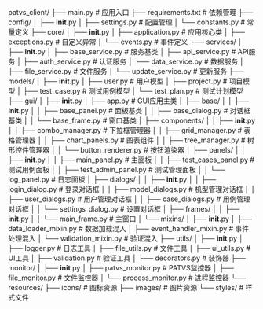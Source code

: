 patvs_client/
├── main.py                          # 应用入口
├── requirements.txt                 # 依赖管理
├── config/
│   ├── __init__.py
│   ├── settings.py                  # 配置管理
│   └── constants.py                 # 常量定义
├── core/
│   ├── __init__.py
│   ├── application.py               # 应用核心类
│   ├── exceptions.py                # 自定义异常
│   └── events.py                    # 事件定义
├── services/
│   ├── __init__.py
│   ├── base_service.py              # 服务基类
│   ├── api_service.py               # API服务
│   ├── auth_service.py              # 认证服务
│   ├── data_service.py              # 数据服务
│   ├── file_service.py              # 文件服务
│   └── update_service.py            # 更新服务
├── models/
│   ├── __init__.py
│   ├── user.py                      # 用户模型
│   ├── project.py                   # 项目模型
│   ├── test_case.py                 # 测试用例模型
│   └── test_plan.py                 # 测试计划模型
├── gui/
│   ├── __init__.py
│   ├── app.py                       # GUI应用主类
│   ├── base/
│   │   ├── __init__.py
│   │   ├── base_panel.py            # 面板基类
│   │   ├── base_dialog.py           # 对话框基类
│   │   └── base_frame.py            # 窗口基类
│   ├── components/
│   │   ├── __init__.py
│   │   ├── combo_manager.py         # 下拉框管理器
│   │   ├── grid_manager.py          # 表格管理器
│   │   ├── chart_panels.py          # 图表组件
│   │   ├── tree_manager.py          # 树形控件管理器
│   │   └── button_renderer.py       # 按钮渲染器
│   ├── panels/
│   │   ├── __init__.py
│   │   ├── main_panel.py            # 主面板
│   │   ├── test_cases_panel.py      # 测试用例面板
│   │   ├── test_admin_panel.py      # 测试管理面板
│   │   └── log_panel.py             # 日志面板
│   ├── dialogs/
│   │   ├── __init__.py
│   │   ├── login_dialog.py          # 登录对话框
│   │   ├── model_dialogs.py         # 机型管理对话框
│   │   ├── user_dialogs.py          # 用户管理对话框
│   │   ├── case_dialogs.py          # 用例管理对话框
│   │   └── settings_dialog.py       # 设置对话框
│   ├── frames/
│   │   ├── __init__.py
│   │   └── main_frame.py            # 主窗口
│   └── mixins/
│       ├── __init__.py
│       ├── data_loader_mixin.py     # 数据加载混入
│       ├── event_handler_mixin.py   # 事件处理混入
│       └── validation_mixin.py      # 验证混入
├── utils/
│   ├── __init__.py
│   ├── logger.py                    # 日志工具
│   ├── file_utils.py                # 文件工具
│   ├── ui_utils.py                  # UI工具
│   ├── validation.py                # 验证工具
│   └── decorators.py                # 装饰器
├── monitor/
│   ├── __init__.py
│   ├── patvs_monitor.py             # PATVS监控器
│   ├── file_monitor.py              # 文件监控器
│   └── process_monitor.py           # 进程监控器
└── resources/
    ├── icons/                       # 图标资源
    ├── images/                      # 图片资源
    └── styles/                      # 样式文件
